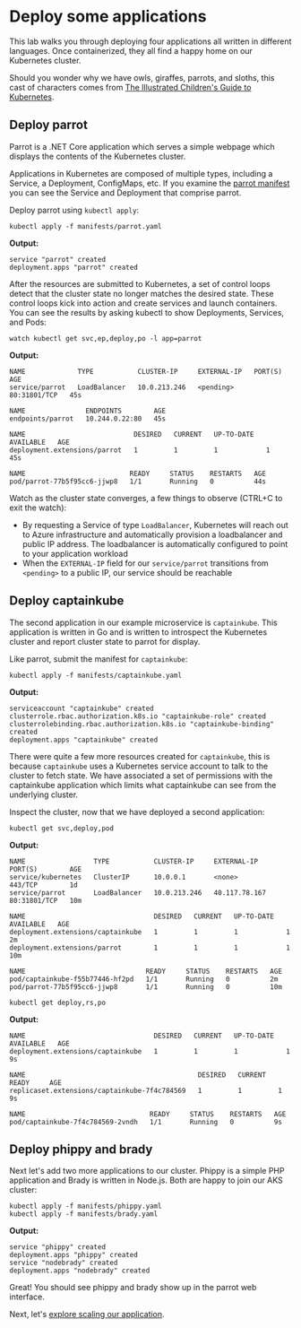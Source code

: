 # Deploy some applications

This lab walks you through deploying four applications all written in different languages. Once containerized, they all find a happy home on our Kubernetes cluster.

Should you wonder why we have owls, giraffes, parrots, and sloths, this cast of characters comes from [The Illustrated Children's Guide to Kubernetes](https://www.youtube.com/watch?v=4ht22ReBjno). 


## Deploy parrot

Parrot is a .NET Core application which serves a simple webpage which displays the contents of the Kubernetes cluster.

Applications in Kubernetes are composed of multiple types, including a Service, a Deployment, ConfigMaps, etc. If you examine the [parrot manifest](../manifests/parrot.yaml) you can see the Service and Deployment that comprise parrot.

Deploy parrot using `kubectl apply`:

```console
kubectl apply -f manifests/parrot.yaml
```

**Output:**
```console
service "parrot" created
deployment.apps "parrot" created
```

After the resources are submitted to Kubernetes, a set of control loops detect that the cluster state no longer matches the desired state. These control loops kick into action and create services and launch containers. You can see the results by asking kubectl to show Deployments, Services, and Pods:

```console
watch kubectl get svc,ep,deploy,po -l app=parrot
```

**Output:**
```
NAME             TYPE           CLUSTER-IP     EXTERNAL-IP   PORT(S)        AGE
service/parrot   LoadBalancer   10.0.213.246   <pending>     80:31801/TCP   45s

NAME               ENDPOINTS        AGE
endpoints/parrot   10.244.0.22:80   45s

NAME                           DESIRED   CURRENT   UP-TO-DATE   AVAILABLE   AGE
deployment.extensions/parrot   1         1         1            1           45s

NAME                          READY     STATUS    RESTARTS   AGE
pod/parrot-77b5f95cc6-jjwp8   1/1       Running   0          44s
```

Watch as the cluster state converges, a few things to observe (CTRL+C to exit the watch):

* By requesting a Service of type `LoadBalancer`, Kubernetes will reach out to Azure infrastructure and automatically provision a loadbalancer and public IP address. The loadbalancer is automatically configured to point to your application workload
* When the `EXTERNAL-IP` field for our `service/parrot` transitions from `<pending>` to a public IP, our service should be reachable

## Deploy captainkube

The second application in our example microservice is `captainkube`. This application is written in Go and is written to introspect the Kubernetes cluster and report cluster state to parrot for display.

Like parrot, submit the manifest for `captainkube`:

```console
kubectl apply -f manifests/captainkube.yaml
```

**Output:**
```
serviceaccount "captainkube" created
clusterrole.rbac.authorization.k8s.io "captainkube-role" created
clusterrolebinding.rbac.authorization.k8s.io "captainkube-binding" created
deployment.apps "captainkube" created
```

There were quite a few more resources created for `captainkube`, this is because `captainkube` uses a Kubernetes service account to talk to the cluster to fetch state. We have associated a set of permissions with the captainkube application which limits what captainkube can see from the underlying cluster.

Inspect the cluster, now that we have deployed a second application:

```console
kubectl get svc,deploy,pod
```

**Output:**
```console
NAME                 TYPE           CLUSTER-IP     EXTERNAL-IP     PORT(S)        AGE
service/kubernetes   ClusterIP      10.0.0.1       <none>          443/TCP        1d
service/parrot       LoadBalancer   10.0.213.246   40.117.78.167   80:31801/TCP   10m

NAME                                DESIRED   CURRENT   UP-TO-DATE   AVAILABLE   AGE
deployment.extensions/captainkube   1         1         1            1           2m
deployment.extensions/parrot        1         1         1            1           10m

NAME                              READY     STATUS    RESTARTS   AGE
pod/captainkube-f55b77446-hf2pd   1/1       Running   0          2m
pod/parrot-77b5f95cc6-jjwp8       1/1       Running   0          10m
```

```console
kubectl get deploy,rs,po
```

**Output:**
```
NAME                                DESIRED   CURRENT   UP-TO-DATE   AVAILABLE   AGE
deployment.extensions/captainkube   1         1         1            1           9s

NAME                                           DESIRED   CURRENT   READY     AGE
replicaset.extensions/captainkube-7f4c784569   1         1         1         9s

NAME                               READY     STATUS    RESTARTS   AGE
pod/captainkube-7f4c784569-2vndh   1/1       Running   0          9s
```

## Deploy phippy and brady

Next let's add two more applications to our cluster. Phippy is a simple PHP application and Brady is written in Node.js. Both are happy to join our AKS cluster:

```console
kubectl apply -f manifests/phippy.yaml
kubectl apply -f manifests/brady.yaml
```

**Output:**
```
service "phippy" created
deployment.apps "phippy" created
service "nodebrady" created
deployment.apps "nodebrady" created
```

Great! You should see phippy and brady show up in the parrot web interface.

Next, let's [explore scaling our application](./03-scale-apps.md).